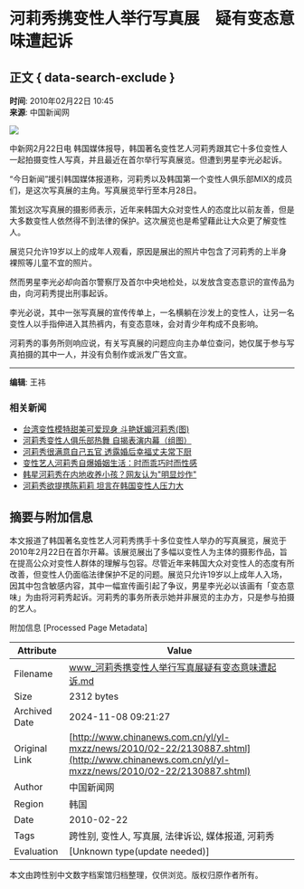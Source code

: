 # 河莉秀携变性人举行写真展　疑有变态意味遭起诉

## 正文 { data-search-exclude }


**时间**: 2010年02月22日 10:45  
**来源**: 中国新闻网

![](http://i2.chinanews.com/zwimg/01.jpg)

中新网2月22日电 韩国媒体报导，韩国著名变性艺人河莉秀跟其它十多位变性人一起拍摄变性人写真，并且最近在首尔举行写真展览。但遭到男星李光必起诉。

“今日新闻”援引韩国媒体报道称，河莉秀以及韩国第一个变性人俱乐部MIX的成员们，是这次写真展的主角。写真展览举行至本月28日。

策划这次写真展的摄影师表示，近年来韩国大众对变性人的态度比以前友善，但是大多数变性人依然得不到法律的保护。这次展览也是希望藉此让大众更了解变性人。

展览只允许19岁以上的成年人观看，原因是展出的照片中包含了河莉秀的上半身裸照等儿童不宜的照片。

然而男星李光必却向首尔警察厅及首尔中央地检处，以发放含变态意识的宣传品为由，向河莉秀提出刑事起诉。

李光必说，其中一张写真展的宣传传单上，一名横躺在沙发上的变性人，让另一名变性人以手指伸进入其热裤内，有变态意味，会对青少年构成不良影响。

河莉秀的事务所则响应说，有关写真展的问题应向主办单位查问，她仅属于参与写真拍摄的其中一人，并没有负制作或派发广告文宣。

---

**编辑**: 王祎

### 相关新闻

- [台湾变性模特甜美可爱现身 斗艳妩媚河莉秀(图)](http://www.chinanews.com.cn/yl/news/2010/01-28/2095837.shtml)
- [河莉秀变性人俱乐部热舞 自揭表演内幕（组图）](http://www.chinanews.com.cn/yl/news/2009/06-11/1730351.shtml)
- [河莉秀很满意自己五官 透露婚后幸福丈夫常下厨](http://www.chinanews.com.cn/yl/zyxw/news/2009/03-03/1586324.shtml)
- [变性艺人河莉秀自爆婚姻生活：时而乖巧时而性感](http://www.chinanews.com.cn/yl/mxzz/news/2009/03-03/1585616.shtml)
- [韩星河莉秀在内地收养小孩？网友认为"明显炒作"](http://www.chinanews.com.cn/yl/mxzz/news/2009/02-27/1581610.shtml)
- [河莉秀欲提携陈莉莉 坦言在韩国变性人压力大](http://www.chinanews.com.cn/yl/mxzz/news/2008/10-09/1406805.shtml)

## 摘要与附加信息

<!-- tcd_abstract -->
本文报道了韩国著名变性艺人河莉秀携手十多位变性人举办的写真展览，展览于2010年2月22日在首尔开幕。该展览展出了多幅以变性人为主体的摄影作品，旨在提高公众对变性人群体的理解与包容。尽管近年来韩国大众对变性人的态度有所改善，但变性人仍面临法律保护不足的问题。展览只允许19岁以上成年人入场，因其中包含敏感内容，其中一幅宣传画引起了争议，男星李光必以该画有「变态意味」为由将河莉秀起诉。河莉秀的事务所表示她并非展览的主办方，只是参与拍摄的艺人。
<!-- tcd_abstract_end -->

附加信息 [Processed Page Metadata]

| Attribute       | Value                                  |
|-----------------|----------------------------------------|
| Filename        | www_河莉秀携变性人举行写真展疑有变态意味遭起诉.md                             |
| Size            | 2312 bytes                           |
| Archived Date   | 2024-11-08 09:21:27                             |
| Original Link   | [http://www.chinanews.com.cn/yl/yl-mxzz/news/2010/02-22/2130887.shtml](http://www.chinanews.com.cn/yl/yl-mxzz/news/2010/02-22/2130887.shtml)                       |
| Author          | 中国新闻网                               |
| Region          | 韩国                               |
| Date            | 2010-02-22                                 |
| Tags            | 跨性别, 变性人, 写真展, 法律诉讼, 媒体报道, 河莉秀                                 |
| Evaluation            | [Unknown type(update needed)]                                 |
<!-- tcd_table_end -->

本文由跨性别中文数字档案馆归档整理，仅供浏览。版权归原作者所有。
